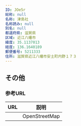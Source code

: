 ```yaml
---
ID: JOe5r
総称: null
名称: 津島社
名称読み: null
別名: null
都道府県: 滋賀県
区域: 近江八幡市
緯度: 35.1137013
経度: 136.1640189
郵便番号: 5211333
住所: 滋賀県近江八幡市安土町内野１７３
---
```


## その他

### 参考URL

| URL | 説明          |
| --- | ------------- |
|     | OpenStreetMap |
